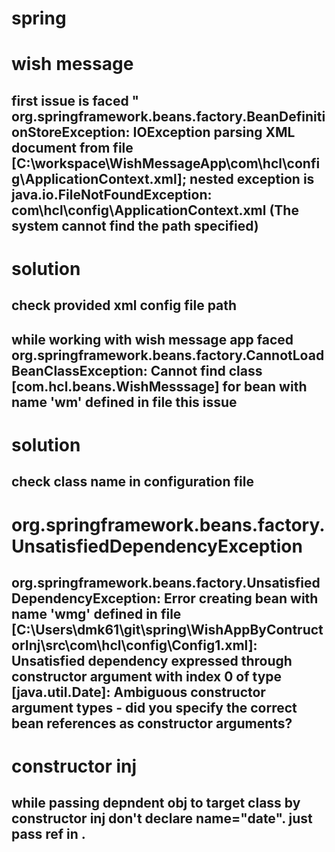 # spring
# wish message

## first issue is faced " org.springframework.beans.factory.BeanDefinitionStoreException: IOException parsing XML document from file [C:\workspace\WishMessageApp\com\hcl\config\ApplicationContext.xml]; nested exception is java.io.FileNotFoundException: com\hcl\config\ApplicationContext.xml (The system cannot find the path specified)

# solution
  ## check provided  xml config file path  

## while working with wish message app faced  org.springframework.beans.factory.CannotLoadBeanClassException: Cannot find class [com.hcl.beans.WishMesssage] for bean with name 'wm' defined in file this issue
# solution
  ## check class name in configuration file

# org.springframework.beans.factory.UnsatisfiedDependencyException
## org.springframework.beans.factory.UnsatisfiedDependencyException: Error creating bean with name 'wmg' defined in file [C:\Users\dmk61\git\spring\WishAppByContructorInj\src\com\hcl\config\Config1.xml]: Unsatisfied dependency expressed through constructor argument with index 0 of type [java.util.Date]: Ambiguous constructor argument types - did you specify the correct bean references as constructor arguments?
# constructor inj
 ## while passing depndent obj to target class by constructor inj don't declare name="date". just pass ref in <con>.
 
